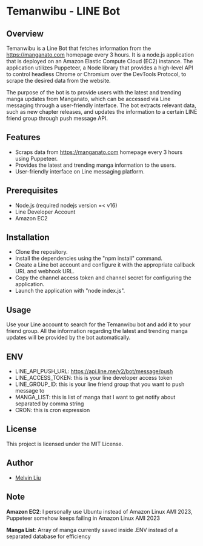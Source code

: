 # Temanwibu - LINE Bot

## Overview

Temanwibu is a Line Bot that fetches information from the https://manganato.com homepage every 3 hours. It is a node.js application that is deployed on an Amazon Elastic Compute Cloud (EC2) instance. The application utilizes Puppeteer, a Node library that provides a high-level API to control headless Chrome or Chromium over the DevTools Protocol, to scrape the desired data from the website.

The purpose of the bot is to provide users with the latest and trending manga updates from Manganato, which can be accessed via Line messaging through a user-friendly interface. The bot extracts relevant data, such as new chapter releases, and updates the information to a certain LINE friend group through push message API.

## Features

- Scraps data from https://manganato.com homepage every 3 hours using Puppeteer.
- Provides the latest and trending manga information to the users.
- User-friendly interface on Line messaging platform.

## Prerequisites

- Node.js (required nodejs version =< v16)
- Line Developer Account
- Amazon EC2

## Installation

- Clone the repository.
- Install the dependencies using the "npm install" command.
- Create a Line bot account and configure it with the appropriate callback URL and webhook URL.
- Copy the channel access token and channel secret for configuring the application.
- Launch the application with "node index.js".

## Usage

Use your Line account to search for the Temanwibu bot and add it to your friend group. All the information regarding the latest and trending manga updates will be provided by the bot automatically.

## ENV

- LINE_API_PUSH_URL: https://api.line.me/v2/bot/message/push
- LINE_ACCESS_TOKEN: this is your line developer access token
- LINE_GROUP_ID: this is your line friend group that you want to push message to
- MANGA_LIST: this is list of manga that I want to get notify about separated by comma string
- CRON: this is cron expression

## License

This project is licensed under the MIT License.

## Author

- [Melvin Liu](https://www.melvinliu.com/)

## Note

**Amazon EC2**: I personally use Ubuntu instead of Amazon Linux AMI 2023, Puppeteer somehow keeps failing in Amazon Linux AMI 2023

**Manga List**: Array of manga currently saved inside .ENV instead of a separated database for efficiency
